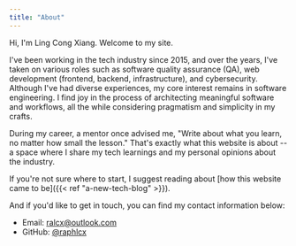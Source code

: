 ```yaml
---
title: "About"
---
```


Hi, I'm Ling Cong Xiang. Welcome to my site.

I've been working in the tech industry since 2015, and over the years, I've taken on various roles such as software quality assurance (QA), web development (frontend, backend, infrastructure), and cybersecurity. Although I've had diverse experiences, my core interest remains in software engineering. I find joy in the process of architecting meaningful software and workflows, all the while considering pragmatism and simplicity in my crafts.

During my career, a mentor once advised me, "Write about what you learn, no matter how small the lesson." That's exactly what this website is about -- a space where I share my tech learnings and my personal opinions about the industry.

If you're not sure where to start, I suggest reading about [how this website came to be]({{< ref "a-new-tech-blog" >}}).

And if you'd like to get in touch, you can find my contact information below:

- Email: ralcx@outlook.com
- GitHub: [@raphlcx](https://github.com/raphlcx)
